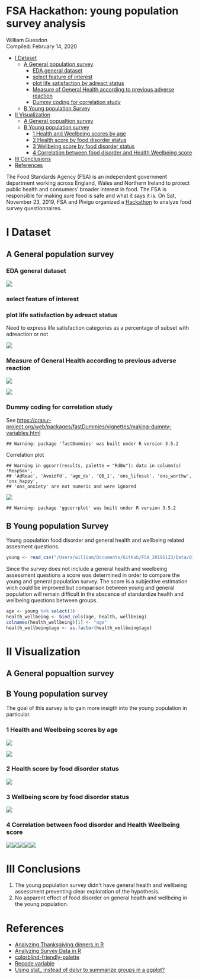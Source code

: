 FSA Hackathon: young population survey analysis
================
William Guesdon  
Compiled: February 14, 2020

-   [I Dataset](#i-dataset)
    -   [A General population survey](#a-general-population-survey)
        -   [EDA general dataset](#eda-general-dataset)
        -   [select feature of interest](#select-feature-of-interest)
        -   [plot life satisfaction by adreact status](#plot-life-satisfaction-by-adreact-status)
        -   [Measure of General Health according to previous adverse reaction](#measure-of-general-health-according-to-previous-adverse-reaction)
        -   [Dummy coding for correlation study](#dummy-coding-for-correlation-study)
    -   [B Young population Survey](#b-young-population-survey)
-   [II Visualization](#ii-visualization)
    -   [A General popualtion survey](#a-general-popualtion-survey)
    -   [B Young population survey](#b-young-population-survey-1)
        -   [1 Health and Weelbeing scores by age](#health-and-weelbeing-scores-by-age)
        -   [2 Health score by food disorder status](#health-score-by-food-disorder-status)
        -   [3 Wellbeing score by food disorder status](#wellbeing-score-by-food-disorder-status)
        -   [4 Correlation between food disorder and Health Weelbeing score](#correlation-between-food-disorder-and-health-weelbeing-score)
-   [III Conclusions](#iii-conclusions)
-   [References](#references)

The Food Standards Agency (FSA) is an independent government department working across England, Wales and Northern Ireland to protect public health and consumers’ broader interest in food. The FSA is responsible for making sure food is safe and what it says it is.
On Sat, November 23, 2019, FSA and Pivigo organized a [Hackathon](https://www.eventbrite.com/e/food-standards-agency-data-science-hackathon-tickets-77135950705?utm_source=eventbrite&utm_medium=email&utm_campaign=reminder_attendees_48hour_email&utm_term=eventname&ref=eemaileventremind#) to analyze food survey questionnaires.

I Dataset
=========

A General population survey
---------------------------

### EDA general dataset

![](FSA_Hackathon_files/figure-markdown_github/unnamed-chunk-5-1.png)

### select feature of interest

### plot life satisfaction by adreact status

Need to express life satisfaction categories as a percentage of subset with adreaction or not

![](FSA_Hackathon_files/figure-markdown_github/unnamed-chunk-7-1.png)

### Measure of General Health according to previous adverse reaction

![](FSA_Hackathon_files/figure-markdown_github/unnamed-chunk-8-1.png)

![](FSA_Hackathon_files/figure-markdown_github/unnamed-chunk-9-1.png)

### Dummy coding for correlation study

See <https://cran.r-project.org/web/packages/fastDummies/vignettes/making-dummy-variables.html>

    ## Warning: package 'fastDummies' was built under R version 3.5.2

Correlation plot

    ## Warning in ggcorr(results, palette = "RdBu"): data in column(s) 'RespSex',
    ## 'AdReac', 'AvoidFd', 'age_dv', 'Q6_1', 'ons_lifesat', 'ons_worthw', 'ons_happy',
    ## 'ons_anxiety' are not numeric and were ignored

![](FSA_Hackathon_files/figure-markdown_github/unnamed-chunk-12-1.png)

    ## Warning: package 'ggcorrplot' was built under R version 3.5.2

B Young population Survey
-------------------------

Young population food disorder and general health and wellbeing related assesment questions.

``` r
young <- read_csv("/Users/william/Documents/GitHub/FSA_20191123/Data/Q1_Allergies/young-people-and-food-allergies-intolerances-2018.csv")
```

Since the survey does not include a general health and weelbeing assessment questions a score was determined in order to compare the young and general population survey. The score is a subjective estimation wich could be improved but comparison between young and general population will remain difficult in the abscence of standardize health and wellbeing questions between groups.

``` r
age <- young %>% select(3)
health_wellbeing <- bind_cols(age, health, wellbeing)
colnames(health_wellbeing)[1] <- "age"
health_wellbeing$age <- as.factor(health_wellbeing$age)
```

II Visualization
================

A General popualtion survey
---------------------------

B Young population survey
-------------------------

The goal of this survey is to gain more insigth into the young population in particular.

### 1 Health and Weelbeing scores by age

![](FSA_Hackathon_files/figure-markdown_github/unnamed-chunk-20-1.png)

![](FSA_Hackathon_files/figure-markdown_github/unnamed-chunk-21-1.png)

### 2 Health score by food disorder status

![](FSA_Hackathon_files/figure-markdown_github/unnamed-chunk-23-1.png)

### 3 Wellbeing score by food disorder status

![](FSA_Hackathon_files/figure-markdown_github/unnamed-chunk-24-1.png)

### 4 Correlation between food disorder and Health Weelbeing score

![](FSA_Hackathon_files/figure-markdown_github/unnamed-chunk-25-1.png)![](FSA_Hackathon_files/figure-markdown_github/unnamed-chunk-25-2.png)![](FSA_Hackathon_files/figure-markdown_github/unnamed-chunk-25-3.png)![](FSA_Hackathon_files/figure-markdown_github/unnamed-chunk-25-4.png)![](FSA_Hackathon_files/figure-markdown_github/unnamed-chunk-25-5.png)

III Conclusions
===============

1.  The young population survey didn't have general health and wellbeing assessment preventing clear exploration of the hypothesis.
2.  No apparent effect of food disorder on general health and wellbeing in the young population.

References
==========

-   [Analyzing Thanksgiving dinners in R](https://www.youtube.com/watch?v=rxJZT0duwfU)
-   [Analyzing Survey Data in R](https://www.datacamp.com/courses/analyzing-survey-data-in-r)
-   [colorblind-friendly-palette](http://www.cookbook-r.com/Graphs/Colors_(ggplot2)/#a-colorblind-friendly-palette)
-   [Recode variable](http://www.cookbook-r.com/Manipulating_data/Recoding_data/)
-   [Using stat\_ instead of dplyr to summarize groups in a ggplot?](https://community.rstudio.com/t/using-stat-instead-of-dplyr-to-summarize-groups-in-a-ggplot/13916)
